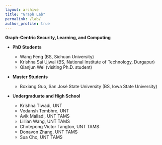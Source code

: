 ```yaml
---
layout: archive
title: "Graph Lab"
permalink: /lab/
author_profile: true
---
```


<strong>Graph-Centric Security, Learning, and Computing</strong>

* **PhD Students**
    * Wang Feng (BS, Sichuan University)
    * Krishna Sai Ujwal (BS, National Institute of Technology, Durgapur)
    * Qianjun Wei (visiting Ph.D. student)

* **Master Students**
    * Boxiang Guo, San José State University (BS, Iowa State University)

* **Undergraduate and High School**
    * Krishna Tiwadi, UNT
    * Vedansh Tembhre, UNT
    * Avik Malladi, UNT TAMS
    * Lillian Wang, UNT TAMS
    * Chotepong Victor Tangton, UNT TAMS
    * Donavon Zhang, UNT TAMS
    * Sua Cho, UNT TAMS


<!---* Siying Li, Master intern from New York University (BS, Nankai University)
* You?

-->

